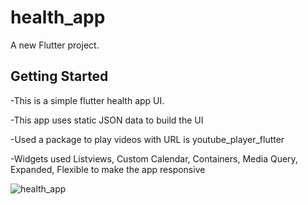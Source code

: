 # health_app

A new Flutter project.

## Getting Started

-This is a simple flutter health app UI.

-This app uses static JSON data to build the UI

-Used a package to play videos with URL is youtube_player_flutter

-Widgets used Listviews, Custom Calendar, Containers, Media Query, Expanded, Flexible to make the app responsive

![health_app](https://user-images.githubusercontent.com/48064475/166142608-7c6990ba-c114-47ed-8d5d-2c4a976ce163.png)



